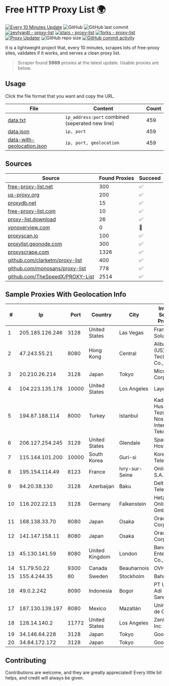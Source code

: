 
# Free HTTP Proxy List 🌍

[![Every 10 Minutes Update](https://github.com/mertguvencli/http-proxy-list/actions/workflows/main.yml/badge.svg?branch=main)](https://github.com/mertguvencli/http-proxy-list/actions/workflows/main.yml)
![GitHub](https://img.shields.io/github/license/mertguvencli/http-proxy-list)
![GitHub last commit](https://img.shields.io/github/last-commit/mertguvencli/http-proxy-list)
[![zevtyardt - proxy-list](https://img.shields.io/static/v1?label=zevtyardt&message=proxy-list&color=blue&logo=github)](https://github.com/zevtyardt/proxy-list "Go to GitHub repo")
[![stars - proxy-list](https://img.shields.io/github/stars/zevtyardt/proxy-list?style=social)](https://github.com/zevtyardt/proxy-list)
[![forks - proxy-list](https://img.shields.io/github/forks/zevtyardt/proxy-list?style=social)](https://github.com/zevtyardt/proxy-list)
[![Proxy Updater](https://github.com/zevtyardt/proxy-list/workflows/Proxy%20Updater/badge.svg)](https://github.com/zevtyardt/proxy-list/actions?query=workflow:"Proxy+Updater")
![GitHub repo size](https://img.shields.io/github/repo-size/zevtyardt/proxy-list)
[![GitHub commit activity](https://img.shields.io/github/commit-activity/m/zevtyardt/proxy-list?logo=commits)](https://github.com/zevtyardt/proxy-list/commits/main)

It is a lightweight project that, every 10 minutes, scrapes lots of free-proxy sites, validates if it works, and serves a clean proxy list.

> Scraper found **5969** proxies at the latest update. Usable proxies are below.

## Usage

Click the file format that you want and copy the URL.

|File|Content|Count|
|----|-------|-----|
|[data.txt](https://raw.githubusercontent.com/mertguvencli/http-proxy-list/main/proxy-list/data.txt)|`ip_address:port` combined (seperated new line)|459|
|[data.json](https://raw.githubusercontent.com/mertguvencli/http-proxy-list/main/proxy-list/data.json)|`ip, port`|459|
|[data-with-geolocation.json](https://raw.githubusercontent.com/mertguvencli/http-proxy-list/main/proxy-list/data-with-geolocation.json)|`ip, port, geolocation`|459|

## Sources

|Source|Found Proxies|Succeed|
|------|-------------|-------|
|[free-proxy-list.net](https://free-proxy-list.net)|300|✅|
|[us-proxy.org](https://www.us-proxy.org)|200|✅|
|[proxydb.net](http://proxydb.net)|15|✅|
|[free-proxy-list.com](https://free-proxy-list.com/?page=&port=&type%5B%5D=http&type%5B%5D=https&up_time=0&search=Search)|10|✅|
|[proxy-list.download](https://www.proxy-list.download/HTTP)|26|✅|
|[vpnoverview.com](https://vpnoverview.com/privacy/anonymous-browsing/free-proxy-servers)|0|🚫|
|[proxyscan.io](https://www.proxyscan.io)|100|✅|
|[proxylist.geonode.com](https://proxylist.geonode.com/api/proxy-list?limit=300&page=1&sort_by=lastChecked&sort_type=desc&protocols=http,https)|300|✅|
|[proxyscrape.com](https://api.proxyscrape.com/v2/?request=displayproxies&protocol=http&timeout=10000&country=all&ssl=all&anonymity=all)|1326|✅|
|[github.com/clarketm/proxy-list](https://raw.githubusercontent.com/clarketm/proxy-list/master/proxy-list-raw.txt)|400|✅|
|[github.com/monosans/proxy-list](https://raw.githubusercontent.com/monosans/proxy-list/main/proxies/http.txt)|778|✅|
|[github.com/TheSpeedX/PROXY-List](https://raw.githubusercontent.com/TheSpeedX/PROXY-List/master/http.txt)|2514|✅|


## Sample Proxies With Geolocation Info

|#|Ip|Port|Country|City|Internet Service Provider|
|-|--|----|-------|----|-------------------------|
|1|205.185.126.246|3128|United States|Las Vegas|FranTech Solutions|
|2|47.243.55.21|8080|Hong Kong|Central|Alibaba (US) Technology Co., Ltd.|
|3|20.210.26.214|3128|Japan|Tokyo|Microsoft Corporation|
|4|104.223.135.178|10000|United States|Los Angeles|LayerHost|
|5|194.87.188.114|8000|Turkey|Istanbul|Kadir Huseyin Tezcan Nosspeed Internet Teknolojileri|
|6|206.127.254.245|3129|United States|Glendale|Spartan Host Ltd|
|7|115.144.101.200|10000|South Korea|Guri-si|Korea Telecom|
|8|195.154.114.49|8123|France|Ivry-sur-Seine|Online S.A.S.|
|9|94.20.38.130|3128|Azerbaijan|Baku|Delta Telecom|
|10|116.202.22.13|3128|Germany|Falkenstein|Hetzner Online GmbH|
|11|168.138.33.70|8080|Japan|Osaka|Oracle Corporation|
|12|141.147.158.11|8080|Japan|Osaka|Oracle Corporation|
|13|45.130.141.59|8080|United Kingdom|London|Bangmod Enterprise Co., Ltd.|
|14|51.79.50.22|9300|Canada|Beauharnois|OVH SAS|
|15|155.4.244.35|80|Sweden|Stockholm|Bahnhof AB|
|16|49.0.2.242|8090|Indonesia|Bogor|PT Usaha Adi Sanggoro|
|17|187.130.139.197|8080|Mexico|Mazatlán|Uninet S.A. de C.V.|
|18|128.14.140.2|11772|United States|Los Angeles|Zenlayer Inc|
|19|34.146.64.228|3128|Japan|Tokyo|Google LLC|
|20|34.84.172.172|3128|Japan|Tokyo|Google LLC|



## Contributing

Contributions are welcome, and they are greatly appreciated! Every
little bit helps, and credit will always be given.

